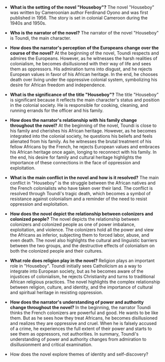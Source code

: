
- **What is the setting of the novel "Houseboy"?**
The novel "Houseboy" was written by Cameroonian author Ferdinand Oyono and was first published in 1956. The story is set in colonial Cameroon during the 1940s and 1950s.

- **Who is the narrator of the novel?**
The narrator of the novel "Houseboy" is Toundi, the main character.

- **How does the narrator's perception of the Europeans change over
the course of the novel?**
At the beginning of the novel, Toundi respects and admires the Europeans. However, as he witnesses the harsh realities of colonialism, he becomes disillusioned with their way of life and sees them as oppressors. His admiration turns into disgust, and he rejects European values in favor of his African heritage. In the end, he chooses death over living under the oppressive colonial system, symbolizing his desire for African freedom and independence.

- **What is the significance of the title "Houseboy"?**
The title "Houseboy" is significant because it reflects the main character's status and position in the colonial society. He is responsible for cooking, cleaning, and running errands for the officer and his family.

- **How does the narrator's relationship with his family change
throughout the novel?**
At the beginning of the novel, Toundi is close to his family and cherishes his African heritage. However, as he becomes integrated into the colonial society, he questions his beliefs and feels alienated from his family. As he witnesses the brutal treatment of his fellow Africans by the French, he rejects European values and embraces his African heritage once again, longing to reconnect with his family. In the end, his desire for family and cultural heritage highlights the importance of these connections in the face of oppression and exploitation.

- **What is the main conflict in the novel and how is it resolved?**
The main conflict in "Houseboy" is the struggle between the African natives and the French colonialists who have taken over their land. The conflict is resolved through Toundi's tragic death, which becomes a symbol of resistance against colonialism and a reminder of the need to resist oppression and exploitation.

- **How does the novel depict the relationship between colonizers and
colonized people?**
The novel depicts the relationship between colonizers and colonized people as one of power imbalance, exploitation, and violence. The colonizers hold all the power and view the Africans as inferior, subjecting them to forced labor, abuse, and even death. The novel also highlights the cultural and linguistic barriers between the two groups, and the destructive effects of colonialism on both the colonized people and their cultures.

- **What role does religion play in the novel?**
Religion plays an important role in "Houseboy". Toundi initially sees Catholicism as a way to integrate into European society, but as he becomes aware of the injustices of colonialism, he rejects Christianity and turns to traditional African religious practices. The novel highlights the complex relationship between religion, culture, and identity, and the importance of cultural and spiritual heritage in resisting oppression.

- **How does the narrator's understanding of power and authority change throughout the novel?**
In the beginning, the narrator Toundi thinks the French colonizers are powerful and good. He wants to be like them. But as he sees how they treat Africans, he becomes disillusioned and realizes they are oppressive and cruel. When he is falsely accused of a crime, he experiences the full extent of their power and starts to see them as oppressors, not authorities. In summary, Toundi's understanding of power and authority changes from admiration to disillusionment and critical examination.

- How does the novel explore themes of identity and self-discovery?